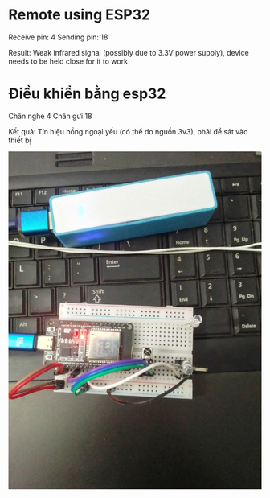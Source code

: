 # Remote using ESP32

Receive pin: 4
Sending pin: 18

Result: Weak infrared signal (possibly due to 3.3V power supply), device needs to be held close for it to work

# Điều khiển bằng esp32

Chân nghe 4
Chân gưi 18

Kết quả: Tín hiệu hồng ngoại yếu (có thể do nguồn 3v3), phải để sát vào thiết bị

![Image](https://github.com/min-awm/remote-bluetooth/raw/main/images/a.jpg)